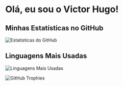 # Olá, eu sou o Victor Hugo!

## Minhas Estatísticas no GitHub
![Estatísticas do GitHub](https://github-readme-stats.vercel.app/api?username=Victor-Morvy&show_icons=true&theme=radical)

## Linguagens Mais Usadas
![Linguagens Mais Usadas](https://github-readme-stats.vercel.app/api/top-langs/?username=Victor-Morvy&layout=compact&theme=radical)

![GitHub Trophies](https://github-profile-trophy.vercel.app/?username=Victor-Morvy&theme=onedark)
